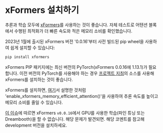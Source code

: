 <!--Copyright 2024 The HuggingFace Team. All rights reserved.

Licensed under the Apache License, Version 2.0 (the "License"); you may not use this file except in compliance with
the License. You may obtain a copy of the License at

http://www.apache.org/licenses/LICENSE-2.0

Unless required by applicable law or agreed to in writing, software distributed under the License is distributed on
an "AS IS" BASIS, WITHOUT WARRANTIES OR CONDITIONS OF ANY KIND, either express or implied. See the License for the
specific language governing permissions and limitations under the License.
-->

# xFormers 설치하기

추론과 학습 모두에 [xFormers](https://github.com/facebookresearch/xformers)를 사용하는 것이 좋습니다.
자체 테스트로 어텐션 블록에서 수행된 최적화가 더 빠른 속도와 적은 메모리 소비를 확인했습니다.

2023년 1월에 출시된 xFormers 버전 '0.0.16'부터 사전 빌드된 pip wheel을 사용하여 쉽게 설치할 수 있습니다:

```bash
pip install xformers
```

<Tip>

xFormers PIP 패키지에는 최신 버전의 PyTorch(xFormers 0.0.16에 1.13.1)가 필요합니다. 이전 버전의 PyTorch를 사용해야 하는 경우 [프로젝트 지침](https://github.com/facebookresearch/xformers#installing-xformers)의 소스를 사용해 xFormers를 설치하는 것이 좋습니다.

</Tip>

xFormers를 설치하면, [여기](fp16#memory-efficient-attention)서 설명한 것처럼 'enable_xformers_memory_efficient_attention()'을 사용하여 추론 속도를 높이고 메모리 소비를 줄일 수 있습니다.

<Tip warning={true}>

[이 이슈](https://github.com/huggingface/diffusers/issues/2234#issuecomment-1416931212)에 따르면 xFormers `v0.0.16`에서 GPU를 사용한 학습(파인 튜닝 또는 Dreambooth)을 할 수 없습니다. 해당 문제가 발견되면. 해당 코멘트를 참고해 development 버전을 설치하세요.

</Tip>
